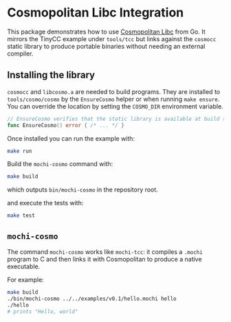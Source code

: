 # Cosmopolitan Libc Integration

This package demonstrates how to use [Cosmopolitan Libc](https://justine.lol/cosmopolitan/) from Go.
It mirrors the TinyCC example under `tools/tcc` but links against the `cosmocc` static library to produce
portable binaries without needing an external compiler.

## Installing the library

`cosmocc` and `libcosmo.a` are needed to build programs. They are installed to
`tools/cosmo/cosmo` by the `EnsureCosmo` helper or when running `make ensure`.
You can override the location by setting the `COSMO_DIR` environment variable.

```go
// EnsureCosmo verifies that the static library is available at build time.
func EnsureCosmo() error { /* ... */ }
```

Once installed you can run the example with:

```bash
make run
```

Build the `mochi-cosmo` command with:

```bash
make build
```

which outputs `bin/mochi-cosmo` in the repository root.

and execute the tests with:

```bash
make test
```

## `mochi-cosmo`

The command `mochi-cosmo` works like `mochi-tcc`: it compiles a `.mochi` program to
C and then links it with Cosmopolitan to produce a native executable.

For example:

```bash
make build
./bin/mochi-cosmo ../../examples/v0.1/hello.mochi hello
./hello
# prints "Hello, world"
```
